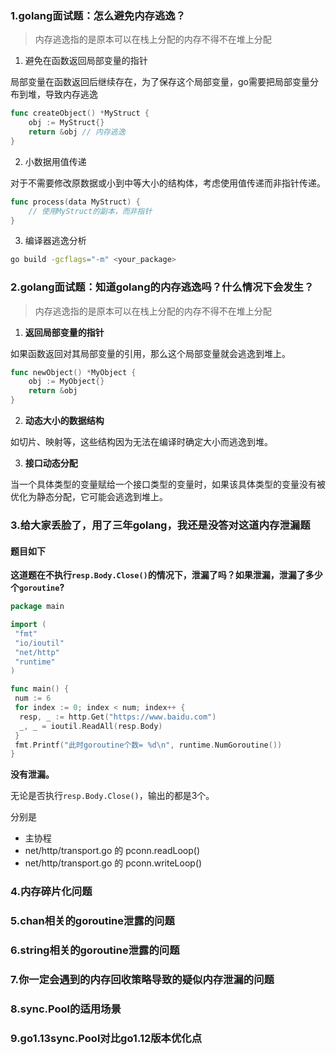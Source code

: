 <a name="1"></a>
### 1.golang面试题：怎么避免内存逃逸？

> 内存逃逸指的是原本可以在栈上分配的内存不得不在堆上分配

1. 避免在函数返回局部变量的指针

局部变量在函数返回后继续存在，为了保存这个局部变量，go需要把局部变量分布到堆，导致内存逃逸

```go
func createObject() *MyStruct {
    obj := MyStruct{}
    return &obj // 内存逃逸
}
```

2. 小数据用值传递

对于不需要修改原数据或小到中等大小的结构体，考虑使用值传递而非指针传递。

```go
func process(data MyStruct) {
    // 使用MyStruct的副本，而非指针
}
```

3. 编译器逃逸分析

```bash
go build -gcflags="-m" <your_package>
```

<a name="2"></a>

### 2.golang面试题：知道golang的**内存逃逸**吗？什么情况下会发生？

> 内存逃逸指的是原本可以在栈上分配的内存不得不在堆上分配

1. **返回局部变量的指针**

如果函数返回对其局部变量的引用，那么这个局部变量就会逃逸到堆上。

```go
func newObject() *MyObject {
    obj := MyObject{}
    return &obj
}
```

2. **动态大小的数据结构**

如切片、映射等，这些结构因为无法在编译时确定大小而逃逸到堆。

3. **接口动态分配**

当一个具体类型的变量赋给一个接口类型的变量时，如果该具体类型的变量没有被优化为静态分配，它可能会逃逸到堆上。

<a name="3"></a>

### 3.给大家丢脸了，用了三年golang，我还是没答对这道内存泄漏题

#### 题目如下

**这道题在不执行`resp.Body.Close()`的情况下，泄漏了吗？如果泄漏，泄漏了多少个`goroutine`?**

```go
package main

import (
 "fmt"
 "io/ioutil"
 "net/http"
 "runtime"
)

func main() {
 num := 6
 for index := 0; index < num; index++ {
  resp, _ := http.Get("https://www.baidu.com")
  _, _ = ioutil.ReadAll(resp.Body)
 }
 fmt.Printf("此时goroutine个数= %d\n", runtime.NumGoroutine())
}
```

**没有泄漏。**

无论是否执行`resp.Body.Close()`，输出的都是3个。

分别是

* 主协程
* net/http/transport.go 的  pconn.readLoop()
* net/http/transport.go 的  pconn.writeLoop()





<a name="4"></a>

### 4.内存碎片化问题
<a name="5"></a>
### 5.chan相关的goroutine泄露的问题
<a name="6"></a>
### 6.string相关的goroutine泄露的问题
<a name="7"></a>
### 7.你一定会遇到的内存回收策略导致的疑似内存泄漏的问题
<a name="8"></a>
### 8.sync.Pool的适用场景
<a name="9"></a>
### 9.go1.13sync.Pool对比go1.12版本优化点